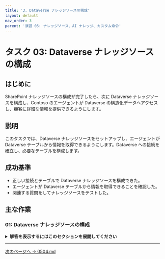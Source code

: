 ```yaml
---
title: '3. Dataverse ナレッジソースの構成'
layout: default
nav_order: 3
parent: '演習 05: ナレッジソース、AI ナレッジ、カスタム命令'
---
```


# タスク 03: Dataverse ナレッジソースの構成

## はじめに

SharePoint ナレッジソースの構成が完了したら、次に Dataverse ナレッジソースを構成し、Contoso のエージェントが Dataverse の構造化データへアクセスし、顧客に詳細な情報を提供できるようにします。

## 説明

このタスクでは、Dataverse ナレッジソースをセットアップし、エージェントが Dataverse テーブルから情報を取得できるようにします。Dataverse への接続を確立し、必要なテーブルを構成します。

## 成功基準

-   正しい接続とテーブルで Dataverse ナレッジソースを構成できた。
-   エージェントが Dataverse テーブルから情報を取得できることを確認した。
-   関連する質問をしてナレッジソースをテストした。

## 主な作業

### 01: Dataverse ナレッジソースの構成

<details markdown="block"> 
  <summary><strong>解答を表示するにはこのセクションを展開してください</strong></summary> 

Dataverse ナレッジソースを使うと、Dataverse テーブルに保存された構造化データに対して自然言語クエリを実行できます。

1. 画面左上の **Add knowledge** を選択します。

1. **Dataverse** を選択します。

	![bhinuazq.jpg](../../media/bhinuazq.jpg)

1. **Available tables** で **Account** を選択し、画面右下の **Next** を選択します。

1. **Preview data** ステップで **Next** を選択します。

	![i9f3r1jx.jpg](../../media/i9f3r1jx.jpg)

1. **Synonyms** の右側にある **Edit** を選択します。テーブルの特定属性に関する質問の理解を向上させます。

	![s5944uo8.jpg](../../media/s5944uo8.jpg)

1. **Address 1** の行を見つけ、**Add synonyms** を選択します。

	![e35vqimx.jpg](../../media/e35vqimx.jpg)

1. `Address` と入力し、**Add** を選択してから **Done** を選択します。

	![y5t3b9lk.jpg](../../media/y5t3b9lk.jpg)

1. **Description** フィールドに `Complete address of the account` と入力します。

1. 画面左下の **Back** を選択します。

    ![7v2k69do.jpg](../../media/7v2k69do.jpg)

1. **Review and finish** ステップに戻り、**Glossary** の横にある **Edit** を選択します。

1. 以下を入力します:

	| 項目 | 値 |
    |----------|----------------------|
    | **用語を入力** | `Customer` |
    | **説明を入力** | `Customer は account の同義語です` |

1. **Next** を選択します。

	![yx1xuxs8.jpg](../../media/yx1xuxs8.jpg)

> [!NOTE]
> これにより、アカウントに関するユーザーの質問の理解が向上します。

1. 画面左下の **Back** を選択します。

1. **Review and finish** ステップに戻り、画面右下の **Add** を選択します。

	![324yr51u.jpg](../../media/324yr51u.jpg)

1. **Dataverse** は内部データソースのため、エンドユーザーはサインインが必要です。

	画面右上の **Settings** を選択します。

	![3f5fs0ge.jpg](../../media/3f5fs0ge.jpg)
	
1. 左側の設定メニューで **Security** を選択します。

1. **Authentication** を選択し、**Authenticate with Microsoft** を選択して **Save** をクリックします。

	![w6g6pe6k.jpg](../../media/w6g6pe6k.jpg)

> [!IMPORTANT]
> このデータソースは認証が必要です。検索は接続されたエンドユーザーのコンテキストで実行され、ユーザーが少なくとも読み取り権限を持つレコードのみが返され要約されます。

1. ダイアログで **Save** を選択します。

1. 保存が完了したら、Settings ページ右上の **X** を選択してナレッジソース一覧に戻ります。

	![u264sl1d.jpg](../../media/u264sl1d.jpg)

</details>

---

[次のページへ → 0504.md](0504.md)